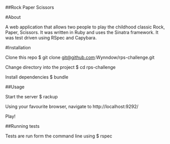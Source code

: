 ##Rock Paper Scissors

#About

A web application that allows two people to play the childhood classic Rock, Paper, Scissors. It was written in Ruby and uses the Sinatra framework. It was test driven using RSpec and Capybara.

#Installation

Clone this repo $ git clone git@github.com:Wynndow/rps-challenge.git

Change directory into the project $ cd rps-challenge

Install dependencies $ bundle

##Usage

Start the server $ rackup

Using your favourite browser, navigate to http://localhost:9292/

Play!

##Running tests

Tests are run form the command line using $ rspec
